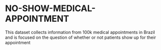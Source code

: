 # NO-SHOW-MEDICAL-APPOINTMENT
This dataset collects information from 100k medical appointments in Brazil and is focused on the question of whether or not patients show up for their appointment
